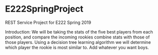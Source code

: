 # E222SpringProject
REST Service Project for E222 Spring 2019

Introduction: 
We will be taking the stats of the five best players from each position, and compare the incoming rookies combine stats with those of those players. Using a decision tree learning algorithm we will determine which player the rookie is most similar to. Add whatever you want boys. 

